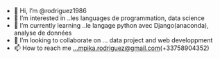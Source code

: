 - 👋 Hi, I’m @rodriguez1986
- 👀 I’m interested in ..les languages de programmation, data science
- 🌱 I’m currently learning ..le langage python avec Django(anaconda), analyse de données
- 💞️ I’m looking to collaborate on ... data project and web developpment
- 📫 How to reach me ...mpika.rodriguez@gmail.com(+33758904352)
<!---
rodriguez1986/rodriguez1986 is a ✨ special ✨ repository because its `README.md` (this file) appears on your GitHub profile.
You can click the Preview link to take a look at your changes.
--->
